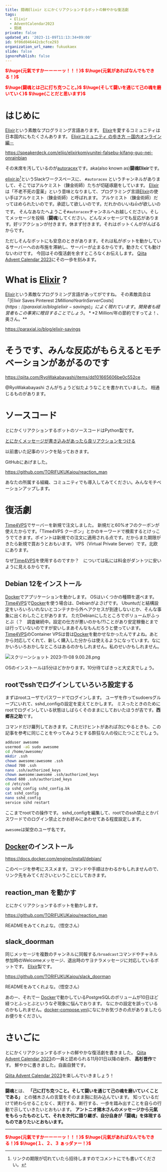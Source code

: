 ```yaml
---
title: 闘魂Elixir とにかくリアクションするボットの鮮やかな復活劇
tags:
  - Elixir
  - AdventCalendar2023
  - 闘魂
private: false
updated_at: '2023-11-09T11:13:34+09:00'
id: 9f06d046442cbcfce293
organization_url_name: fukuokaex
slide: false
ignorePublish: false
---
```

<b><font color="red">$\huge{元氣ですかーーーーッ！！！}$</font></b>
<b><font color="red">$\huge{元氣があればなんでもできる！}$</font></b>

<b><font color="red">$\huge{闘魂とは己に打ち克つこと。}$</font></b>
<b><font color="red">$\huge{そして闘いを通じて己の魂を磨いていく}$</font></b>
<b><font color="red">$\huge{ことだと思います}$</font></b>

# はじめに

[Elixir](https://elixir-lang.org/)という素敵なプログラミング言語あります。
[Elixir](https://elixir-lang.org/)を愛するコミュニティは日本国内にもたくさんあります。
[Elixirコミュニティ の歩き方 －国内オンライン編－](https://speakerdeck.com/elijo/elixirkomiyunitei-falsebu-kifang-guo-nei-onrainbian)

https://speakerdeck.com/elijo/elixirkomiyunitei-falsebu-kifang-guo-nei-onrainbian

その末席を汚しているのが[autoracex](https://autoracex.connpass.com/)です。aka(also known as)**闘魂Elixir**です。

[elixir.jp](https://join.slack.com/t/elixirjp/shared_invite/zt-26nn3d2du-sgCBA_EsQD1wB~Fnjir8NQ)[^1]というSlackワークスペースに、 `#autoracex` というチャンネルがありまして、そこではアルケミスト（錬金術師）たちが切磋琢磨をしています。
[Elixir](https://elixir-lang.org/)は「不老不死の霊薬」という意味となりまして、プログラミング言語[Elixir](https://elixir-lang.org/)の使い手はアルケミスト（錬金術師）と呼ばれます。
アルケミスト（錬金術師）だってほめられたいのです。承認して欲しいのです。だれかのいいね:+1:が欲しいのです。
そんなあなたへようこそ`#autoracex`チャンネルへお越しください。そしてメッセージを投稿（**闘魂**)してください。どんなメッセージでも反応があります。好リアクションが付きます。休まず付きます。それはボットくんががんばるからです。

ただしそんなボットにも安息のときがあります。それは私がボットを動かしているサーバーへのお布施を滞納し、サーバーが止まるからです。動きたくても動けないわけです。
今回はその復活劇を余すところなくお伝えします。
[Qiita Advent Calendar 2023](https://qiita.com/advent-calendar/2023)にその一歩を刻みます。

[^1]: リンクの期限が切れていたら招待しますのでコメントにでも書いてください。

# What is [Elixir](https://elixir-lang.org/) ?

[Elixir](https://elixir-lang.org/)という素敵なプログラミング言語があってがですね。
その素敵具合は「[Elixir Saves Pinterest $2 Million a Year In Server Costs](https://paraxial.io/blog/elixir-savings)」によく現れています。開発者も経営者もこの事実に瞠目することでしょう。 **$2 Million/年の節約ですってよ！、奥さん。**

https://paraxial.io/blog/elixir-savings

# そうです、みんな反応がもらえるとモチベーションがあがるのです

https://qiita.com/RyoWakabayashi/items/dd101665606be0c552ce

@RyoWakabayashi さんがちょうど似たようなことを書かれていました。
相通じるものがあります。

# ソースコード

とにかくリアクションするボットのソースコードはPython製です。

[とにかくメッセージが書き込みがあったら良リアクションをつける](https://qiita.com/torifukukaiou/items/74567d2c3302a5d574ab#-%E3%81%A8%E3%81%AB%E3%81%8B%E3%81%8F%E3%83%A1%E3%83%83%E3%82%BB%E3%83%BC%E3%82%B8%E3%81%8C%E6%9B%B8%E3%81%8D%E8%BE%BC%E3%81%BF%E3%81%8C%E3%81%82%E3%81%A3%E3%81%9F%E3%82%89%E8%89%AF%E3%83%AA%E3%82%A2%E3%82%AF%E3%82%B7%E3%83%A7%E3%83%B3%E3%82%92%E3%81%A4%E3%81%91%E3%82%8B)

以前書いた記事のリンクを貼っておきます。

GitHubにあげました。

https://github.com/TORIFUKUKaiou/reaction_man

あなたの所属する組織、コミュニティでも導入してみてください。みんなモチベーションアップします。

# 復活劇

[Time4VPS](https://www.time4vps.com/)でサーバーを新規で注文しました。
新規だと60%オフのクーポンが使えたからです。「Time4VPS クーポン」とかのキーワードで検索するとけっこうでてきます。ポイントは新規での注文に適用される点です。だからまた期限がきたら新規で買おうとおもいます。
VPS（Virtual Private Server）です。北欧にあります。

なぜ[Time4VPS](https://www.time4vps.com/)を使用するのですか？　については私には料金がダントツに安いように見えるからです。

## Debian 12をインストール

[Docker](https://www.docker.com/)でアプリケーションを動かします。
OSはいくつかの種類を選べます。
[Time4VPS](https://www.time4vps.com/)で[Docker](https://www.docker.com/)を使う場合は、Debianがよさげです。
Ubuntuだと結構設定をいろいろいれないとコンテナから外へアクセスが到達しないとか、そんな事象に出くわしたことがあります。
ただDebianにしたところでボリュームがふっとぶ（？　調査継続中。設定の仕方が悪いのかも!?)ことがあり安定稼働とまでは行っていないのですが安いしまあそんなもんだろうと使っています。
[Time4VPS](https://www.time4vps.com/)のContainer VPSは昔は[Docker](https://www.docker.com/)を動かせなかったんですよね。あとから対応してくれて、新しく購入した分からは使えるようになっています。なにかいろいろおかしなところはあるのかもしれません。私のせいかもしれません。





![スクリーンショット 2023-11-08 9.00.28.png](https://qiita-image-store.s3.ap-northeast-1.amazonaws.com/0/131808/6bde3e68-53a9-d710-43a5-08407e0ea1cb.png)

OSのインストールは5分ほどかかります。10分待てばきっと大丈夫でしょう。

## rootでsshでログインしていろいろ設定する

まずはrootユーザでパスワードでログインします。
ユーザを作ってsudoersグループにいれて、sshd_configの設定を変えてとかします。
ミスったときのためにrootでログインしている状態はしばらくそのままにしておいたほうが吉です。**西郷吉之助**です。

コマンドだけ羅列しておきます。これだけヒントがあれば次にやるときも、この記事を参考に同じことをやってみようとする酔狂な人の役にたつことでしょう。

```bash
adduser awesome
usermod -aG sudo awesome
cd /home/awesome/
mkdir .ssh
chown awesome:awesome .ssh
chmod 700 .ssh
nano .ssh/authorized_keys
chown awesome:awesome .ssh/authorized_keys
chmod 600 .ssh/authorized_keys
cd /etc/ssh
cp sshd_config sshd_config.bk
cat sshd_config
nano sshd_config
service sshd restart
```

ここまでrootでの操作です。
sshd_configを編集して、rootでのssh禁止とかパスワードでのログイン禁止とかお好みにあわせてある程度設定します。

`awesome`は架空のユーザ名です。


## [Docker](https://www.docker.com/)のインストール

https://docs.docker.com/engine/install/debian/

このページを参考にススメます。コマンドや手順はかわるかもしれませんので、リンク先をみてくださいということにしておきます。

## reaction_man を動かす

とにかくリアクションするボットを動かします。

https://github.com/TORIFUKUKaiou/reaction_man

READMEをみてくれよな。（悟空さん）

## slack_doorman

同じメッセージを複数のチャンネルに同報する`/broadcast`コマンドやチャネル参加時のWelcomeメッセージ、退出時のサヨナラメッセージに対応しているボットです。
[Elixir](https://elixir-lang.org/)製です。

https://github.com/TORIFUKUKaiou/slack_doorman

READMEをみてくれよな。（悟空さん）

あのー、それでー
[Docker](https://www.docker.com/)で動かしているPostgreSQLのボリュームが10日ほど経つとふっとぶというなぞ現象に悩んでおります。
なにかの設定を誤っているのかもしれません。[docker-compose.yml](https://github.com/TORIFUKUKaiou/slack_doorman/blob/main/docker-compose.yml)になにかお気づきの点がありましたらお便りをください。


# さいごに

とにかくリアクションするボットの鮮やかな復活劇を書きました。
[Qiita Advent Calendar 2023](https://qiita.com/advent-calendar/2023)の一員と認められる11月01日以降の新作、 **高杉晋作**です。
鮮やかに書きました。自画自賛です。

[Qiita Advent Calendar 2023](https://qiita.com/advent-calendar/2023)を楽しんでいきましょう！

---

**闘魂**とは、  **「己に打ち克つこと。そして闘いを通じて己の魂を磨いていくことである」** との猪木さんの言葉をそのまま胸に刻み込んでいます。
知っているだけで終わらせることなく、実行する、断行する、一歩を踏み出すことを自らの行動で示していきたいとおもいます。
**アントニオ猪木さんのメッセージから元氣をもらったものとして、それを次代に語り継ぎ、自分自身が「闘魂」を体現するものでありたいとおもいます。**

---

<b><font color="red">$\huge{元氣ですかーーーーッ！！！}$</font></b>
<b><font color="red">$\huge{元氣があればなんでもできる！}$</font></b>
<b><font color="red">$\huge{１、２、３ ぁっダァー！}$</font></b>
